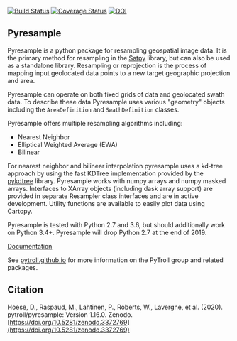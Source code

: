 [![Build Status](https://github.com/pytroll/satpy/workflows/CI/badge.svg?branch=master)](https://github.com/pytroll/satpy/actions?query=workflow%3A%22CI%22)
[![Coverage Status](https://coveralls.io/repos/github/pytroll/pyresample/badge.svg?branch=master)](https://coveralls.io/github/pytroll/pyresample?branch=master)
[![DOI](https://zenodo.org/badge/DOI/10.5281/zenodo.3372769.svg)](https://doi.org/10.5281/zenodo.3372769)


Pyresample
----------

Pyresample is a python package for resampling geospatial image data. It is the
primary method for resampling in the [Satpy](https://github.com/pytroll/satpy)
library, but can also be used as a standalone library. Resampling or
reprojection is the process of mapping input geolocated data points to a
new target geographic projection and area.

Pyresample can operate on both fixed grids of data and geolocated swath data.
To describe these data Pyresample uses various "geometry" objects including
the `AreaDefinition` and `SwathDefinition` classes.

Pyresample offers multiple resampling algorithms including:

- Nearest Neighbor
- Elliptical Weighted Average (EWA)
- Bilinear

For nearest neighbor and bilinear interpolation pyresample uses a kd-tree
approach by using the fast KDTree implementation provided by the 
[pykdtree](https://github.com/storpipfugl/pykdtree) library.
Pyresample works with numpy arrays and numpy masked arrays. Interfaces to
XArray objects (including dask array support) are provided in separate
Resampler class interfaces and are in active development.
Utility functions are available to easily plot data using Cartopy.

Pyresample is tested with Python 2.7 and 3.6, but should additionally work
on Python 3.4+. Pyresample will drop Python 2.7 at the end of 2019.

[Documentation](https://pyresample.readthedocs.org/en/latest/)

See [pytroll.github.io](http://pytroll.github.io/) for more information on the
PyTroll group and related packages.

Citation
----------
Hoese, D., Raspaud, M., Lahtinen, P., Roberts, W., Lavergne, et al. (2020). pytroll/pyresample: Version 1.16.0. Zenodo. [https://doi.org/10.5281/zenodo.3372769](https://doi.org/10.5281/zenodo.3372769)

